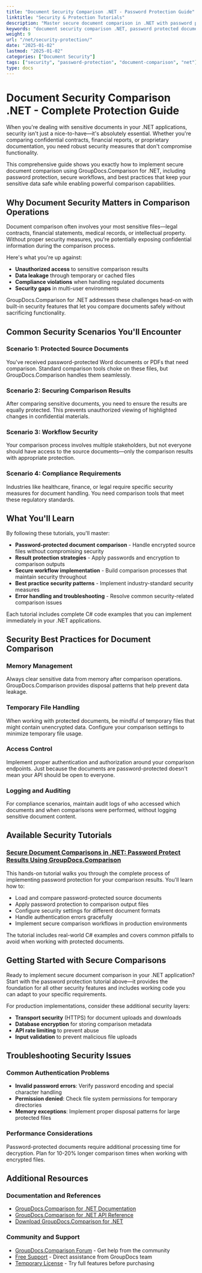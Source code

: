 ```yaml
---
title: "Document Security Comparison .NET - Password Protection Guide"
linktitle: "Security & Protection Tutorials"
description: "Master secure document comparison in .NET with password protection. Complete C# tutorials for GroupDocs.Comparison security features and protected file handling."
keywords: "document security comparison .NET, password protected document comparison, secure document comparison C#, .NET document protection API, GroupDocs comparison security"
weight: 9
url: "/net/security-protection/"
date: "2025-01-02"
lastmod: "2025-01-02"
categories: ["Document Security"]
tags: ["security", "password-protection", "document-comparison", "net"]
type: docs
---
```

# Document Security Comparison .NET - Complete Protection Guide

When you're dealing with sensitive documents in your .NET applications, security isn't just a nice-to-have—it's absolutely essential. Whether you're comparing confidential contracts, financial reports, or proprietary documentation, you need robust security measures that don't compromise functionality.

This comprehensive guide shows you exactly how to implement secure document comparison using GroupDocs.Comparison for .NET, including password protection, secure workflows, and best practices that keep your sensitive data safe while enabling powerful comparison capabilities.

## Why Document Security Matters in Comparison Operations

Document comparison often involves your most sensitive files—legal contracts, financial statements, medical records, or intellectual property. Without proper security measures, you're potentially exposing confidential information during the comparison process.

Here's what you're up against:
- **Unauthorized access** to sensitive comparison results
- **Data leakage** through temporary or cached files
- **Compliance violations** when handling regulated documents
- **Security gaps** in multi-user environments

GroupDocs.Comparison for .NET addresses these challenges head-on with built-in security features that let you compare documents safely without sacrificing functionality.

## Common Security Scenarios You'll Encounter

### Scenario 1: Protected Source Documents
You've received password-protected Word documents or PDFs that need comparison. Standard comparison tools choke on these files, but GroupDocs.Comparison handles them seamlessly.

### Scenario 2: Securing Comparison Results
After comparing sensitive documents, you need to ensure the results are equally protected. This prevents unauthorized viewing of highlighted changes in confidential materials.

### Scenario 3: Workflow Security
Your comparison process involves multiple stakeholders, but not everyone should have access to the source documents—only the comparison results with appropriate protection.

### Scenario 4: Compliance Requirements
Industries like healthcare, finance, or legal require specific security measures for document handling. You need comparison tools that meet these regulatory standards.

## What You'll Learn

By following these tutorials, you'll master:

- **Password-protected document comparison** - Handle encrypted source files without compromising security
- **Result protection strategies** - Apply passwords and encryption to comparison outputs
- **Secure workflow implementation** - Build comparison processes that maintain security throughout
- **Best practice security patterns** - Implement industry-standard security measures
- **Error handling and troubleshooting** - Resolve common security-related comparison issues

Each tutorial includes complete C# code examples that you can implement immediately in your .NET applications.

## Security Best Practices for Document Comparison

### Memory Management
Always clear sensitive data from memory after comparison operations. GroupDocs.Comparison provides disposal patterns that help prevent data leakage.

### Temporary File Handling
When working with protected documents, be mindful of temporary files that might contain unencrypted data. Configure your comparison settings to minimize temporary file usage.

### Access Control
Implement proper authentication and authorization around your comparison endpoints. Just because the documents are password-protected doesn't mean your API should be open to everyone.

### Logging and Auditing
For compliance scenarios, maintain audit logs of who accessed which documents and when comparisons were performed, without logging sensitive document content.

## Available Security Tutorials

### [Secure Document Comparisons in .NET: Password Protect Results Using GroupDocs.Comparison](./secure-net-document-comparisons-password-protection/)

This hands-on tutorial walks you through the complete process of implementing password protection for your comparison results. You'll learn how to:

- Load and compare password-protected source documents
- Apply password protection to comparison output files
- Configure security settings for different document formats
- Handle authentication errors gracefully
- Implement secure comparison workflows in production environments

The tutorial includes real-world C# examples and covers common pitfalls to avoid when working with protected documents.

## Getting Started with Secure Comparisons

Ready to implement secure document comparison in your .NET application? Start with the password protection tutorial above—it provides the foundation for all other security features and includes working code you can adapt to your specific requirements.

For production implementations, consider these additional security layers:
- **Transport security** (HTTPS) for document uploads and downloads
- **Database encryption** for storing comparison metadata
- **API rate limiting** to prevent abuse
- **Input validation** to prevent malicious file uploads

## Troubleshooting Security Issues

### Common Authentication Problems
- **Invalid password errors**: Verify password encoding and special character handling
- **Permission denied**: Check file system permissions for temporary directories
- **Memory exceptions**: Implement proper disposal patterns for large protected files

### Performance Considerations
Password-protected documents require additional processing time for decryption. Plan for 10-20% longer comparison times when working with encrypted files.

## Additional Resources

### Documentation and References
- [GroupDocs.Comparison for .NET Documentation](https://docs.groupdocs.com/comparison/net/)
- [GroupDocs.Comparison for .NET API Reference](https://reference.groupdocs.com/comparison/net/)
- [Download GroupDocs.Comparison for .NET](https://releases.groupdocs.com/comparison/net/)

### Community and Support
- [GroupDocs.Comparison Forum](https://forum.groupdocs.com/c/comparison) - Get help from the community
- [Free Support](https://forum.groupdocs.com/) - Direct assistance from GroupDocs team
- [Temporary License](https://purchase.groupdocs.com/temporary-license/) - Try full features before purchasing

